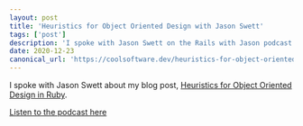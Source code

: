 ```yaml
---
layout: post
title: 'Heuristics for Object Oriented Design with Jason Swett'
tags: ['post']
description: 'I spoke with Jason Swett on the Rails with Jason podcast about my blog post on object-oriented design in Ruby.'
date: 2020-12-23
canonical_url: 'https://coolsoftware.dev/heuristics-for-object-oriented-design-in-ruby/'
---
```


I spoke with Jason Swett about my blog post, [Heuristics for Object Oriented Design in Ruby](heuristics-for-object-oriented-design-in-ruby).

[Listen to the podcast here](https://www.codewithjason.com/rails-with-jason-podcast/tyler-williams-2/)